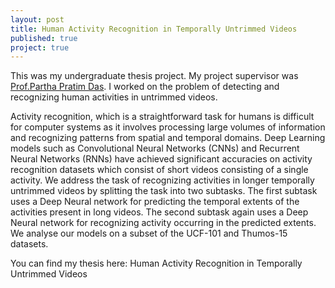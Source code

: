 ```yaml
---
layout: post
title: Human Activity Recognition in Temporally Untrimmed Videos
published: true
project: true
---
```


This was my undergraduate thesis project. My project supervisor was [Prof.Partha Pratim Das](http://cse.iitkgp.ac.in/~ppd/). I worked on the problem of detecting and recognizing human activities in untrimmed videos. 

Activity recognition, which is a straightforward task for humans is difficult for computer systems as it involves processing large volumes of information and recognizing patterns from spatial and temporal domains. Deep Learning models such as Convolutional Neural Networks (CNNs) and Recurrent Neural Networks (RNNs) have achieved significant accuracies on activity recognition datasets which consist of short videos consisting of a single activity. We address the task of recognizing activities in longer temporally untrimmed videos by splitting the task into two subtasks. The first subtask uses a Deep Neural network for predicting the temporal extents of the activities present in long videos. The second subtask again uses a Deep Neural network for recognizing activity occurring in the predicted extents. We analyse our models on a subset of the UCF-101 and Thumos-15 datasets.

You can find my thesis here: Human Activity Recognition in Temporally Untrimmed Videos
